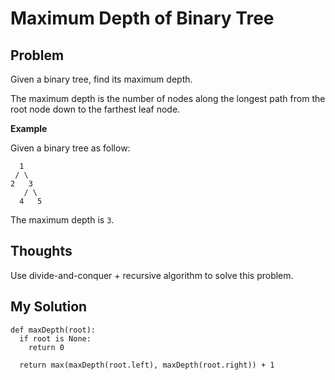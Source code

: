 # Maximum Depth of Binary Tree

## Problem

Given a binary tree, find its maximum depth.

The maximum depth is the number of nodes along the longest path from the root node down to the farthest leaf node.

**Example**

Given a binary tree as follow:

```
  1
 / \
2   3
   / \
  4   5
```

The maximum depth is ```3```.

## Thoughts

Use divide-and-conquer + recursive algorithm to solve this problem.

## My Solution

```
def maxDepth(root):
  if root is None:
    return 0
  
  return max(maxDepth(root.left), maxDepth(root.right)) + 1
```
